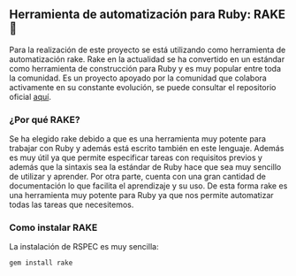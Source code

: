 ## Herramienta de automatización para Ruby: RAKE :small_orange_diamond:
Para la realización de este proyecto se está utilizando como herramienta de automatización rake. Rake en la actualidad se ha convertido en un estándar como herramienta de construcción para Ruby y es muy popular entre toda la comunidad. Es un proyecto apoyado por la comunidad que colabora activamente en su constante evolución, se puede consultar el repositorio oficial [aquí](https://github.com/ruby/rake).
### ¿Por qué RAKE?
Se ha elegido rake debido a que es una herramienta muy potente para trabajar con Ruby y además está escrito también en este lenguaje.  Además es muy útil ya que permite especificar tareas con requisitos previos y además que la sintaxis sea la estándar de Ruby hace que sea muy sencillo de utilizar y aprender. Por otra parte, cuenta con una gran cantidad de documentación lo que facilita el aprendizaje y su uso. De esta forma rake es una herramienta muy potente para Ruby ya que nos permite automatizar todas las tareas que necesitemos.
### Como instalar RAKE
La instalación de RSPEC es muy sencilla:

`gem install rake`
